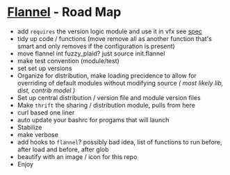 # [Flannel][readme-md] - Road Map

- add `requires` the version logic module and use it in vfx see [spec][requires-md]
- tidy up code / functions (move remove all as another function that's smart and only removes if the configuration is present)
- move flannel int fuzzy_plaid? just source init.flannel
- make test convention (module/test)
- set set up versions
- Organize for distribution, make loading precidence to allow for overriding of default modules without modifying source *( most likely lib, dist, contrib model )*
- Set up central distribution / version file and module version files
- Make `thrift` the sharing / distribution module, pulls from here
- curl based one liner
- auto update your bashrc for progams that will launch
- Stabilize
- make verbose
- add hooks to `flannel`? possibly bad idea, list of functions to run before, after load and before, after glob
- beautify with an image / icon for this repo
- Enjoy

[requires-md]: requires/README.md "Requires Spec Markdown"
[readme-md]: README.md "Flannel Readme"